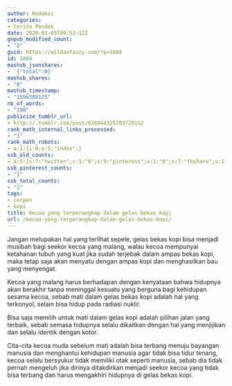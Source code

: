 ```yaml
---
author: Redaksi
categories:
- Cerita Pendek
date: 2020-01-05T09:53:12Z
gnpub_modified_count:
- "2"
guid: https://wildanfauzy.com/?p=1884
id: 1884
mashsb_jsonshares:
- '{"total":0}'
mashsb_shares:
- "0"
mashsb_timestamp:
- "1596588125"
nb_of_words:
- "198"
publicize_tumblr_url:
- http://.tumblr.com/post/616944325703729152
rank_math_internal_links_processed:
- "1"
rank_math_robots:
- a:1:{i:0;s:5:"index";}
ssb_old_counts:
- a:5:{s:7:"twitter";s:1:"0";s:9:"pinterest";s:1:"0";s:7:"fbshare";s:1:"0";s:6:"reddit";s:1:"0";s:6:"tumblr";s:1:"0";}
ssb_pinterest_counts:
- "1"
ssb_total_counts:
- "1"
tags:
- cerpen
- kopi
title: Kecoa yang terperangkap dalam gelas bekas kopi
url: /kecoa-yang-terperangkap-dalam-gelas-bekas-kopi/
---
```


Jangan melupakan hal yang terlihat sepele, gelas bekas kopi bisa menjadi musibah bagi seekor kecoa yang malang, walau kecoa mempunyai ketahanan tubuh yang kuat jika sudah terjebak dalam ampas bekas kopi, maka tetap saja akan menyatu dengan ampas kopi dan menghasilkan bau yang menyengat.

Kecoa yang malang harus berhadapan dengan kenyataan bahwa hidupnya akan berakhir tanpa meninggal kesuatu yang berguna bagi kehidupan sesama kecoa, sebab mati dalam gelas bekas kopi adalah hal yang terkonyol, selain bisa hidup pada radiasi nuklir.

Bisa saja memilih untuk mati dalam gelas kopi adalah pilihan jalan yang terbaik, sebab semasa hidupnya selalu dikaitkan dengan hal yang menjijikan dan selalu identik dengan kotor.

Cita-cita kecoa muda sebelum mati adalah bisa terbang menuju bayangan manusia dan menghantui kehidupan manusia agar tidak bisa tidur tenang, kecoa selalu bersyukur tidak memiliki otak seperti manusia, sebab dia tidak pernah mengeluh jika dirinya ditakdirkan menjadi seekor kecoa yang tidak bisa terbang dan harus mengakhiri hidupnya di gelas bekas kopi.